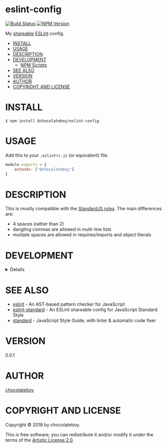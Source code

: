 # eslint-config

[![Build Status](https://secure.travis-ci.org/chocolateboy/eslint-config.svg)](https://travis-ci.org/chocolateboy/eslint-config)
[![NPM Version](https://img.shields.io/npm/v/@chocolateboy/eslint-config.svg)](https://www.npmjs.com/package/@chocolateboy/eslint-config)

My [shareable](https://eslint.org/docs/developer-guide/shareable-configs) [ESLint](https://eslint.org/) config.

<!-- START doctoc generated TOC please keep comment here to allow auto update -->
<!-- DON'T EDIT THIS SECTION, INSTEAD RE-RUN doctoc TO UPDATE -->

- [INSTALL](#install)
- [USAGE](#usage)
- [DESCRIPTION](#description)
- [DEVELOPMENT](#development)
  - [NPM Scripts](#npm-scripts)
- [SEE ALSO](#see-also)
- [VERSION](#version)
- [AUTHOR](#author)
- [COPYRIGHT AND LICENSE](#copyright-and-license)

<!-- END doctoc generated TOC please keep comment here to allow auto update -->

# INSTALL

    $ npm install @chocolateboy/eslint-config

# USAGE

Add this to your `.eslintrc.js` (or equivalent) file:

```js
module.exports = {
    extends: ["@chocolateboy"]
}
```

# DESCRIPTION

This is mostly compatible with the [StandardJS rules](https://standardjs.com/#standardjs--the-rules). The main differences are:

- 4 spaces (rather than 2)
- dangling commas are allowed in multi-line lists
- multiple spaces are allowed in requires/imports and object literals

# DEVELOPMENT

<details>

## NPM Scripts

The following NPM scripts are available:

* test - validate the ESLint rules

</details>

# SEE ALSO

* [eslint](https://www.npmjs.com/package/eslint) - An AST-based pattern checker for JavaScript
* [eslint-standard](https://www.npmjs.com/package/eslint-config-standard) - An ESLint shareable config for JavaScript Standard Style
* [standard](https://www.npmjs.com/package/standard) - JavaScript Style Guide, with linter & automatic code fixer

# VERSION

0.0.1

# AUTHOR

[chocolateboy](mailto:chocolate@cpan.org)

# COPYRIGHT AND LICENSE

Copyright © 2018 by chocolateboy.

This is free software; you can redistribute it and/or modify it under the
terms of the [Artistic License 2.0](https://www.opensource.org/licenses/artistic-license-2.0.php).
